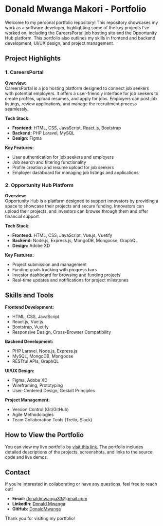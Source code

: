 # Donald Mwanga Makori - Portfolio

Welcome to my personal portfolio repository! This repository showcases my work as a software developer, highlighting some of the key projects I’ve worked on, including the CareersPortal job hosting site and the Opportunity Hub platform. This portfolio also outlines my skills in frontend and backend development, UI/UX design, and project management.

## Project Highlights

### 1. CareersPortal
**Overview:**  
CareersPortal is a job hosting platform designed to connect job seekers with potential employers. It offers a user-friendly interface for job seekers to create profiles, upload resumes, and apply for jobs. Employers can post job listings, review applications, and manage the recruitment process seamlessly.

**Tech Stack:**  
- **Frontend:** HTML, CSS, JavaScript, React.js, Bootstrap
- **Backend:** PHP Laravel, MySQL
- **Design:** Figma

**Key Features:**  
- User authentication for job seekers and employers
- Job search and filtering functionality
- Profile creation and resume upload for job seekers
- Employer dashboard for managing job listings and applications

### 2. Opportunity Hub Platform
**Overview:**  
Opportunity Hub is a platform designed to support innovators by providing a space to showcase their projects and secure funding. Innovators can upload their projects, and investors can browse through them and offer financial support.

**Tech Stack:**  
- **Frontend:** HTML, CSS, JavaScript, Vue.js, Vuetify
- **Backend:** Node.js, Express.js, MongoDB, Mongoose, GraphQL
- **Design:** Adobe XD

**Key Features:**  
- Project submission and management
- Funding goals tracking with progress bars
- Investor dashboard for browsing and funding projects
- Real-time updates and notifications for project milestones

## Skills and Tools
**Frontend Development:**  
- HTML, CSS, JavaScript
- React.js, Vue.js
- Bootstrap, Vuetify
- Responsive Design, Cross-Browser Compatibility

**Backend Development:**  
- PHP Laravel, Node.js, Express.js
- MySQL, MongoDB, Mongoose
- RESTful APIs, GraphQL

**UI/UX Design:**  
- Figma, Adobe XD
- Wireframing, Prototyping
- User-Centered Design, Gestalt Principles

**Project Management:**  
- Version Control (Git/GitHub)
- Agile Methodologies
- Team Collaboration Tools (Trello, Slack)

## How to View the Portfolio
You can view my live portfolio by [visit this link](##https:dontoue.github.io). The portfolio includes detailed descriptions of the projects, screenshots, and links to the source code and live demos.

## Contact
If you’re interested in collaborating or have any questions, feel free to reach out!

- **Email:** [donaldmwanga33@gmail.com](mailto:donaldmwanga33@gmail.com)
- **LinkedIn:** [Donald Mwanga](https://www.linkedin.com/in/donald-mwanga-4bb5abba)
- **GitHub:** [DonaldMwanga](https://github.com/DonaldMwangaMakori)

Thank you for visiting my portfolio!
